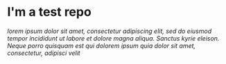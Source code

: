 # I'm a test repo

*lorem ipsum dolor sit amet, consectetur adipiscing elit, sed do eiusmod tempor incididunt ut labore et dolore magna aliqua. Sanctus kyrie eleison. Neque porro quisquam est qui dolorem ipsum quia dolor sit amet, consectetur, adipisci velit*
